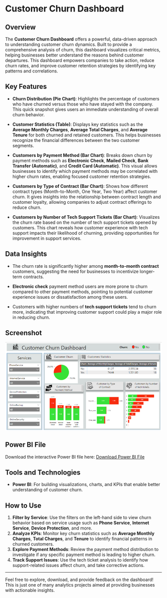 # Customer Churn Dashboard

## Overview
The **Customer Churn Dashboard** offers a powerful, data-driven approach to understanding customer churn dynamics. Built to provide a comprehensive analysis of churn, this dashboard visualizes critical metrics, helping businesses better understand the reasons behind customer departures. This dashboard empowers companies to take action, reduce churn rates, and improve customer retention strategies by identifying key patterns and correlations.

## Key Features
- **Churn Distribution (Pie Chart)**: Highlights the percentage of customers who have churned versus those who have stayed with the company. This quick snapshot gives users an immediate understanding of overall churn behavior.
  
- **Customer Statistics (Table)**: Displays key statistics such as the **Average Monthly Charges**, **Average Total Charges**, and **Average Tenure** for both churned and retained customers. This helps businesses recognize the financial differences between the two customer segments.

- **Customers by Payment Method (Bar Chart)**: Breaks down churn by payment methods such as **Electronic Check**, **Mailed Check**, **Bank Transfer (Automatic)**, and **Credit Card (Automatic)**. This visual allows businesses to identify which payment methods may be correlated with higher churn rates, enabling focused customer retention strategies.

- **Customers by Type of Contract (Bar Chart)**: Shows how different contract types (Month-to-Month, One Year, Two Year) affect customer churn. It gives insights into the relationship between contract length and customer loyalty, allowing companies to adjust contract offerings to reduce churn.

- **Customers by Number of Tech Support Tickets (Bar Chart)**: Visualizes the churn rate based on the number of tech support tickets opened by customers. This chart reveals how customer experience with tech support impacts their likelihood of churning, providing opportunities for improvement in support services.

## Data Insights
- The churn rate is significantly higher among **month-to-month contract** customers, suggesting the need for businesses to incentivize longer-term contracts.
  
- **Electronic check** payment method users are more prone to churn compared to other payment methods, pointing to potential customer experience issues or dissatisfaction among these users.
  
- Customers with higher numbers of **tech support tickets** tend to churn more, indicating that improving customer support could play a major role in reducing churn.

## Screenshot
![Customer Churn Dashboard](https://github.com/Devender-Singh-Bisht/Customer-Churn-Dashboard/blob/main/Churn%20dash.png)

## Power BI File
Download the interactive Power BI file here:
[Download Power BI File](https://github.com/Devender-Singh-Bisht/Customer-Churn-Dashboard/blob/main/Customer%20Churn%20Dashboard.pbix)

## Tools and Technologies
- **Power BI**: For building visualizations, charts, and KPIs that enable better understanding of customer churn.

## How to Use
1. **Filter by Service**: Use the filters on the left-hand side to view churn behavior based on service usage such as **Phone Service**, **Internet Service**, **Device Protection**, and more.
2. **Analyze KPIs**: Monitor key churn statistics such as **Average Monthly Charges**, **Total Charges**, and **Tenure** to identify financial patterns in churned customers.
3. **Explore Payment Methods**: Review the payment method distribution to investigate if any specific payment method is leading to higher churn.
4. **Track Support Issues**: Use the tech ticket analysis to identify how support-related issues affect churn, and take corrective actions.

---

Feel free to explore, download, and provide feedback on the dashboard! This is just one of many analytics projects aimed at providing businesses with actionable insights.
